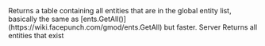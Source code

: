 <function name="GetGlobalEntityList" parent="" type="libraryfunc">
	<description>
		Returns a table containing all entities that are in the global entity list, basically the same as [ents.GetAll()](https://wiki.facepunch.com/gmod/ents.GetAll) but faster.
		<added version="0.7"></added>
	</description>
	<realm>Server</realm>
	<rets>
		<ret name="entities" type="table">Returns all entities that exist</ret>
	</rets>
</function>
